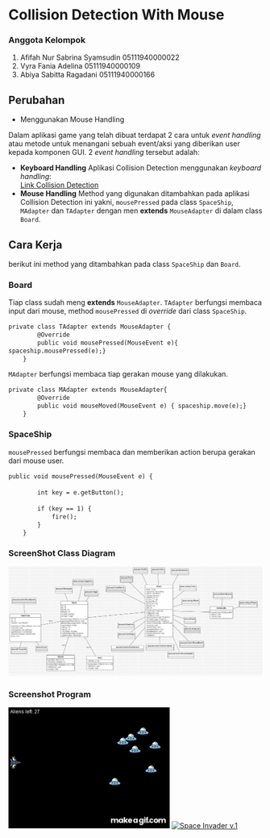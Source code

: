 # Collision Detection With Mouse
### Anggota Kelompok
1. Afifah Nur Sabrina Syamsudin 05111940000022
2. Vyra Fania Adelina 05111940000109
3. Abiya Sabitta Ragadani 05111940000166

## Perubahan
- Menggunakan Mouse Handling

Dalam aplikasi game yang telah dibuat terdapat 2 cara untuk *event handling* atau metode untuk menangani sebuah event/aksi 
yang diberikan user kepada komponen GUI. 2 *event handling* tersebut adalah: 
- **Keyboard Handling**
    Aplikasi Collision Detection menggunakan *keyboard handling*:<br> 
    [Link Collision Detection](https://github.com/abiyasabitta/PBO/tree/main/Tugas%20Kelompok/Collision%20Detection/CollisionDetection)
- **Mouse Handling**
    Method yang digunakan ditambahkan pada aplikasi Collision Detection ini yakni, ``mousePressed`` pada class ``SpaceShip``, ``MAdapter`` dan ``TAdapter`` dengan
    men **extends** ``MouseAdapter`` di dalam class ``Board``.

## Cara Kerja
berikut ini method yang ditambahkan pada class ``SpaceShip`` dan ``Board``.

### Board
Tiap class sudah meng **extends** ``MouseAdapter``.
``TAdapter`` berfungsi membaca input dari mouse, method ``mousePressed`` di *override* dari class ``SpaceShip``.
```hide
private class TAdapter extends MouseAdapter {
        @Override
        public void mousePressed(MouseEvent e){ spaceship.mousePressed(e);}
    }
```
``MAdapter`` berfungsi membaca tiap gerakan mouse yang dilakukan.
```hide 
private class MAdapter extends MouseAdapter{
        @Override
        public void mouseMoved(MouseEvent e) { spaceship.move(e);}
    }
```
### SpaceShip
``mousePressed`` berfungsi membaca dan memberikan action berupa gerakan dari mouse user.
```hide
public void mousePressed(MouseEvent e) {

        int key = e.getButton();

        if (key == 1) {
            fire();
        }
    }
```

### ScreenShot Class Diagram
![classdiagram](https://github.com/abiyasabitta/PBO/blob/main/Tugas%20Kelompok/Collision%20Detection/Screenshot/CollisionDetectionWithMouse_Diagram.jpg)

### Screenshot Program
![programgif](https://github.com/abiyasabitta/PBO/blob/main/Tugas%20Kelompok/Collision%20Detection/Screenshot/CollisionDetectionWithMouse_Program.gif)
[![Space Invader v.1](http://img.youtube.com/vi/P2OqZse8u00/0.jpg)](http://www.youtube.com/watch?v=P2OqZse8u00 "Space Invader v.1")
